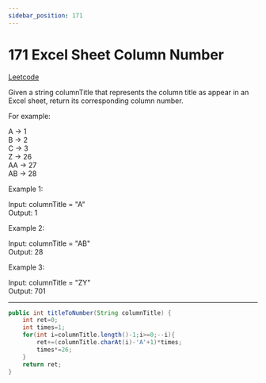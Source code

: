 ```yaml
---
sidebar_position: 171
---
```


# 171 Excel Sheet Column Number

[Leetcode](https://leetcode.com/problems/excel-sheet-column-number/)


Given a string columnTitle that represents the column title as appear in an Excel sheet, return its corresponding column number.

For example:

A -> 1  
B -> 2  
C -> 3  
Z -> 26  
AA -> 27  
AB -> 28   

 

Example 1:

Input: columnTitle = "A"  
Output: 1  

Example 2:

Input: columnTitle = "AB"  
Output: 28  

Example 3:

Input: columnTitle = "ZY"  
Output: 701  

---

```java
public int titleToNumber(String columnTitle) {
    int ret=0;
    int times=1;
    for(int i=columnTitle.length()-1;i>=0;--i){
        ret+=(columnTitle.charAt(i)-'A'+1)*times;
        times*=26;
    }
    return ret;
}
```
